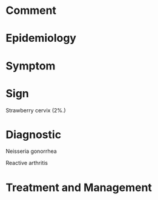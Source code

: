 # Comment

# Epidemiology

# Symptom

# Sign

Strawberry cervix
(2%.)

# Diagnostic

Neisseria gonorrhea

Reactive arthritis

# Treatment and Management
